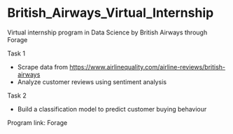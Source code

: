 # British_Airways_Virtual_Internship
Virtual internship program in Data Science by British Airways through Forage

Task 1
- Scrape data from https://www.airlinequality.com/airline-reviews/british-airways
- Analyze customer reviews using sentiment analysis

Task 2
- Build a classification model to predict customer buying behaviour

Program link: Forage
